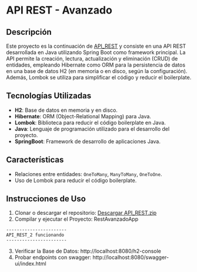 # API REST - Avanzado

## Descripción

Este proyecto es la continuación de [API_REST](https://github.com/AgusAstuDev/API_REST) y consiste en una API REST desarrollada en Java utilizando Spring Boot como framework principal. La API permite la creación, lectura, actualización y eliminación (CRUD) de entidades, empleando Hibernate como ORM para la persistencia de datos en una base de datos H2 (en memoria o en disco, según la configuración). Además, Lombok se utiliza para simplificar el código y reducir el boilerplate.
## Tecnologías Utilizadas

- **H2**: Base de datos en memoria y en disco.
- **Hibernate**: ORM (Object-Relational Mapping) para Java.
- **Lombok**: Biblioteca para reducir el código boilerplate en Java.
- **Java**: Lenguaje de programación utilizado para el desarrollo del proyecto.
- **SpringBoot**: Framework de desarrollo de aplicaciones Java.
## Características

- Relaciones entre entidades: `OneToMany`, `ManyToMany`, `OneToOne`.
- Uso de Lombok para reducir el código boilerplate.
## Instrucciones de Uso

1. Clonar o descargar el repositorio: [Descargar API_REST.zip](https://github.com/AgusAstuDev/API_REST/archive/refs/heads/main.zip)
2. Compilar y ejecutar el Proyecto: RestAvanzadoApp
<pre><code>-----------------------
API_REST_2 funcionando
-----------------------
</code></pre>
3. Verificar la Base de Datos: http://localhost:8080/h2-console
4. Probar endpoints con swagger: http://localhost:8080/swagger-ui/index.html

